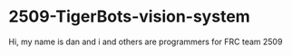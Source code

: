 # 2509-TigerBots-vision-system
Hi, my name is dan and i and others are programmers for FRC team 2509 
